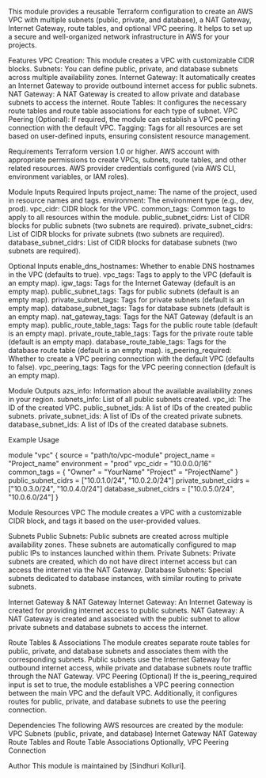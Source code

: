 This module provides a reusable Terraform configuration to create an AWS VPC with multiple subnets (public, private, and database), a NAT Gateway, Internet Gateway, route tables, 
and optional VPC peering. It helps to set up a secure and well-organized network infrastructure in AWS for your projects.

Features
VPC Creation: This module creates a VPC with customizable CIDR blocks.
Subnets: You can define public, private, and database subnets across multiple availability zones.
Internet Gateway: It automatically creates an Internet Gateway to provide outbound internet access for public subnets.
NAT Gateway: A NAT Gateway is created to allow private and database subnets to access the internet.
Route Tables: It configures the necessary route tables and route table associations for each type of subnet.
VPC Peering (Optional): If required, the module can establish a VPC peering connection with the default VPC.
Tagging: Tags for all resources are set based on user-defined inputs, ensuring consistent resource management.

Requirements
Terraform version 1.0 or higher.
AWS account with appropriate permissions to create VPCs, subnets, route tables, and other related resources.
AWS provider credentials configured (via AWS CLI, environment variables, or IAM roles).

Module Inputs
Required Inputs
project_name: The name of the project, used in resource names and tags.
environment: The environment type (e.g., dev, prod).
vpc_cidr: CIDR block for the VPC.
common_tags: Common tags to apply to all resources within the module.
public_subnet_cidrs: List of CIDR blocks for public subnets (two subnets are required).
private_subnet_cidrs: List of CIDR blocks for private subnets (two subnets are required).
database_subnet_cidrs: List of CIDR blocks for database subnets (two subnets are required).

Optional Inputs
enable_dns_hostnames: Whether to enable DNS hostnames in the VPC (defaults to true).
vpc_tags: Tags to apply to the VPC (default is an empty map).
igw_tags: Tags for the Internet Gateway (default is an empty map).
public_subnet_tags: Tags for public subnets (default is an empty map).
private_subnet_tags: Tags for private subnets (default is an empty map).
database_subnet_tags: Tags for database subnets (default is an empty map).
nat_gateway_tags: Tags for the NAT Gateway (default is an empty map).
public_route_table_tags: Tags for the public route table (default is an empty map).
private_route_table_tags: Tags for the private route table (default is an empty map).
database_route_table_tags: Tags for the database route table (default is an empty map).
is_peering_required: Whether to create a VPC peering connection with the default VPC (defaults to false).
vpc_peering_tags: Tags for the VPC peering connection (default is an empty map).

Module Outputs
azs_info: Information about the available availability zones in your region.
subnets_info: List of all public subnets created.
vpc_id: The ID of the created VPC.
public_subnet_ids: A list of IDs of the created public subnets.
private_subnet_ids: A list of IDs of the created private subnets.
database_subnet_ids: A list of IDs of the created database subnets.

Example Usage

module "vpc" {
  source            = "path/to/vpc-module"
  project_name      = "Project_name"
  environment       = "prod"
  vpc_cidr          = "10.0.0.0/16"
  common_tags       = {
    "Owner" = "YourName"
    "Project" = "ProjectName"
  }
  public_subnet_cidrs = ["10.0.1.0/24", "10.0.2.0/24"]
  private_subnet_cidrs = ["10.0.3.0/24", "10.0.4.0/24"]
  database_subnet_cidrs = ["10.0.5.0/24", "10.0.6.0/24"]
}

Module Resources
VPC
The module creates a VPC with a customizable CIDR block, and tags it based on the user-provided values.

Subnets
Public Subnets: Public subnets are created across multiple availability zones. These subnets are automatically configured to map public IPs to instances launched within them.
Private Subnets: Private subnets are created, which do not have direct internet access but can access the internet via the NAT Gateway.
Database Subnets: Special subnets dedicated to database instances, with similar routing to private subnets.

Internet Gateway & NAT Gateway
Internet Gateway: An Internet Gateway is created for providing internet access to public subnets.
NAT Gateway: A NAT Gateway is created and associated with the public subnet to allow private subnets and database subnets to access the internet.

Route Tables & Associations
The module creates separate route tables for public, private, and database subnets and associates them with the corresponding subnets.
Public subnets use the Internet Gateway for outbound internet access, while private and database subnets route traffic through the NAT Gateway.
VPC Peering (Optional)
If the is_peering_required input is set to true, the module establishes a VPC peering connection between the main VPC and the default VPC. Additionally, it configures routes for public, private, and database subnets to use the peering connection.

Dependencies
The following AWS resources are created by the module:
VPC
Subnets (public, private, and database)
Internet Gateway
NAT Gateway
Route Tables and Route Table Associations
Optionally, VPC Peering Connection

Author
This module is maintained by [Sindhuri Kolluri].

